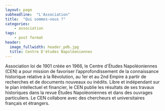 ```yaml
---
layout: page
subheadline:  "L'Association"
title:  "Qui sommes-nous ?"
categories:
    - association
tags:
    - post format
header:
  image_fullwidth: header_pdb.jpg
  title: Centre D'études Napoléoniennes
---
```


Association loi de 1901 créée en 1966, le Centre d'Études Napoléoniennes (CEN) a pour mission de favoriser l’approfondissement de la connaissance historique relative à la Révolution, au 1er et au 2nd Empire à partir de recherches et de documents nouveaux ou inédits. 
Libre et indépendant sur le plan intellectuel et financier, le CEN publie les résultats de ses travaux historiques dans la revue Études Napoléoniennes et dans des ouvrages particuliers. Le CEN collabore avec des chercheurs et universitaires français et étrangers.
